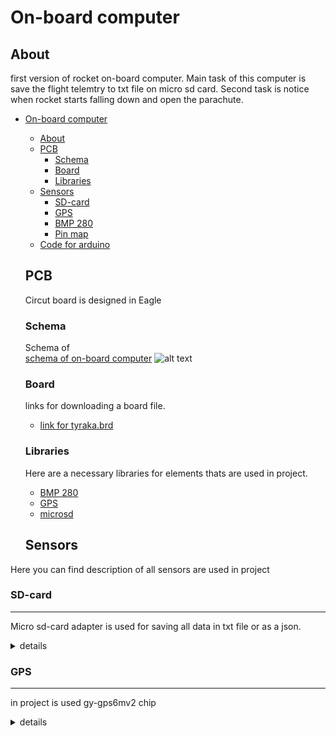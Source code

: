# On-board computer

## About
first version of rocket on-board computer. Main task of this computer is save the flight telemtry to txt file on micro sd card. Second task is notice when rocket starts falling down and open the parachute.

- [On-board computer](#on-board-computer)
  * [About](#about)
  *  [PCB](#pcb)
      - [Schema](#schema)
      - [Board](#board)
      - [Libraries](#libraries)
  * [Sensors](#sensors)
      - [SD-card](#sd-card)
      - [GPS](#gps)
      - [BMP 280](#bmp-280)
      - [Pin map](#pin-map)
  * [Code for arduino](#code-for-arduino)

  ## PCB
  Circut board is designed in Eagle

  ### Schema
  Schema of <br/>
  [schema of on-board computer](https://github.com/WiciuTyraka/On-board-computer/blob/master/PCB/Schema/tyraka.sch)
  ![alt text](https://github.com/WiciuTyraka/On-board-computer/blob/master/PCB/Schema/tyraka_schema.png)


  ### Board
  links for downloading a board file.
  - [link for tyraka.brd](https://github.com/WiciuTyraka/On-board-computer/blob/master/PCB/Board/tyraka.brd)


  ### Libraries
  Here are a necessary libraries for elements thats are used in project.
  - [BMP 280](https://github.com/WiciuTyraka/On-board-computer/blob/master/PCB/lib/111_BAROMETR.lbr)
  - [GPS](https://github.com/WiciuTyraka/On-board-computer/blob/master/PCB/lib/111_gps_tyraka.lbr)
  - [microsd](https://github.com/WiciuTyraka/On-board-computer/blob/master/PCB/lib/111_microsd.lbr)

  ## Sensors
Here you can find description of all sensors are used in project

  ### SD-card
  ---
  Micro sd-card adapter is used for saving all data in txt file or as a json.
  <details>
  <summary>details</summary>
  </br>

  #### Wireing schema
  This is the schema for all the wireing with arduino
  ![alt text](https://github.com/WiciuTyraka/Rocket-test-stand/blob/master/Sensors/SD-card/sd-card_schema.png)

  #### Adapter wireing
  | MicroSD Card Adapter | Adruino UNO Pin |
  |----------------------|----------------:|
  |          CS          |        4        |
  |          SCK         |        13       |
  |          MOSI        |        11       |
  |          MISO        |        12       |
  |          VCC         |        5V       |
  |          GND         |        GND      |

  #### Arduino code
  [the necessary code is here](https://github.com/WiciuTyraka/On-board-computer/blob/master/Sensors/SD_card/SD_card.cpp)
  </details>

  ### GPS
  ---
  in project is used gy-gps6mv2 chip
  <details>
  <summary>details</summary>
  </br>

  #### Wireing schema

  #### Arduino wireing
  | MicroSD Card Adapter | Adruino UNO Pin |
  |----------------------|-----------------|
  |          TX          |        2        |
  |          RX          |         3       |
  |          VCC         |        5V       |
  |          GND         |        GND      |

  #### GPS Tiny library
  You can download the necessary library here:
 [download](https://github.com/WiciuTyraka/On-board-computer/tree/master/Sensors/GPS/TinyGPS-13)

  #### Arduino code
  [the necessary code is here](https://github.com/WiciuTyraka/On-board-computer/blob/master/Sensors/GPS/gps_basic.cpp)

  #### Datasheet
[link](https://www.openimpulse.com/blog/wp-content/uploads/wpsc/downloadables/GY-NEO6MV2-GPS-Module-Datasheet.pdf)
  </details>
